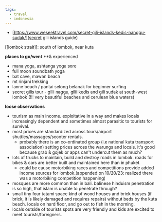 ```yaml
---
tags:
  - travel
  - indonesia
---
```

- [https://www.weseektravel.com/secret-gili-islands-kedis-nanggu-sudak/](secret gili islands guide)

[[lombok strait]]: south of lombok, near kuta

**places to go/went** **& experienced
- [mana yoga](https://manalombok.com/), ashtanga yoga sore
- full moon soundbath yoga
- bat cave, mawan beach 
- mt rinjani trekking 
- lanne beach / pantai selong belanak for beginner surfing 
- secret gilis tour - gilli naggu, gilii kedis and gili sudak at south-west lombok (!!! very beautiful beaches and cerulean blue waters)

**loose observations**
- tourism as main income. exploitative in a way and makes locals increasingly dependent and sometimes almost parasitic to tourists for survival.
- most prices are standardized across tours/airport shuttles/massages/scooter rentals.
	- probably there is an co-ordinated group (i.e national kuta transport association) setting prices across the warungs and locals. it's good because grab & gojek or apps can't undercut them as much? 
- lots of trucks to maintain, build and destroy roads in lombok. roads for bikes & cars are better built and maintained here than in phuket.
	- could be cause motorbiking races and competitions provide added income sources for lombok.(appended on 10/20/23: realized there was a motorbiking competition happening) 
- mosques are more common than in bali. balinese hinduism penetration is so high, that islam is unable to penetrate through?
- small tiny four tatami space kind of wood houses and brick houses (if brick, it is likely damaged and requires repairs) without beds by the kuta beach. locals on hard floor, and go out to fish in the morning.
- locals outside of tourists spots are very friendly and kids are excited to meet tourists/foreigners. 